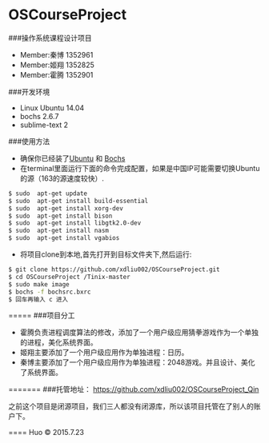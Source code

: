 # OSCourseProject
###操作系统课程设计项目
* Member:秦博 1352961
* Member:姬翔 1352825
* Member:霍腾 1352901

###开发环境
* Linux Ubuntu 14.04
* bochs 2.6.7
* sublime-text 2


###使用方法
* 确保你已经装了<a href="http://www.ubuntu.com/download/desktop">Ubuntu</a> 和 <a href="http://sourceforge.net/projects/bochs/">Bochs</a>
* 在terminal里面运行下面的命令完成配置，如果是中国IP可能需要切换Ubuntu的源（163的源速度较快）.
```bash
$ sudo  apt-get update 
$ sudo	apt-get	install	build-essential	
$ sudo	apt-get	install	xorg-dev										
$ sudo	apt-get	install	bison	
$ sudo	apt-get	install	libgtk2.0-dev
$ sudo	apt-get	install	nasm
$ sudo	apt-get	install	vgabios
```
* 将项目clone到本地,首先打开到目标文件夹下,然后运行:
```bash
$ git clone https://github.com/xdliu002/OSCourseProject.git
$ cd OSCourseProject /Tinix-master
$ sudo make image
$ bochs -f bochsrc.bxrc
$ 回车再输入 c 进入
```

=====
###项目分工

* 霍腾负责进程调度算法的修改，添加了一个用户级应用猜拳游戏作为一个单独的进程，美化系统界面。
* 姬翔主要添加了一个用户级应用作为单独进程：日历。
* 秦博主要添加了一个用户级应用作为单独进程：2048游戏。并且设计、美化了系统界面。

=======
###托管地址：
https://github.com/xdliu002/OSCourseProject_Qin

之前这个项目是闭源项目，我们三人都没有闭源库，所以该项目托管在了别人的账户下。

====
Huo © 2015.7.23

